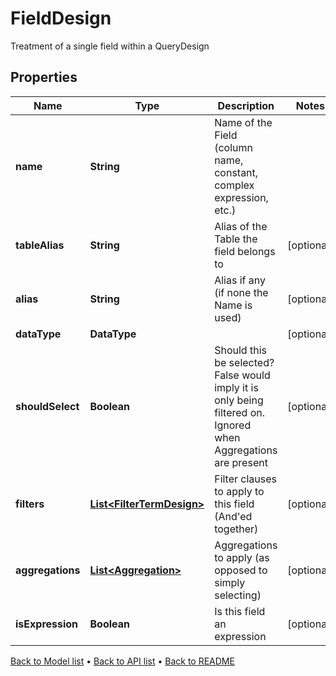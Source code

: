 

# FieldDesign

Treatment of a single field within a QueryDesign

## Properties

| Name | Type | Description | Notes |
|------------ | ------------- | ------------- | -------------|
|**name** | **String** | Name of the Field (column name, constant, complex expression, etc.) |  |
|**tableAlias** | **String** | Alias of the Table the field belongs to |  [optional] |
|**alias** | **String** | Alias if any (if none the Name is used) |  [optional] |
|**dataType** | **DataType** |  |  [optional] |
|**shouldSelect** | **Boolean** | Should this be selected? False would imply it is only being filtered on. Ignored when Aggregations are present |  [optional] |
|**filters** | [**List&lt;FilterTermDesign&gt;**](FilterTermDesign.md) | Filter clauses to apply to this field (And&#39;ed together) |  [optional] |
|**aggregations** | [**List&lt;Aggregation&gt;**](Aggregation.md) | Aggregations to apply (as opposed to simply selecting) |  [optional] |
|**isExpression** | **Boolean** | Is this field an expression |  [optional] |



[Back to Model list](../README.md#documentation-for-models) &#8226; [Back to API list](../README.md#documentation-for-api-endpoints) &#8226; [Back to README](../README.md)


